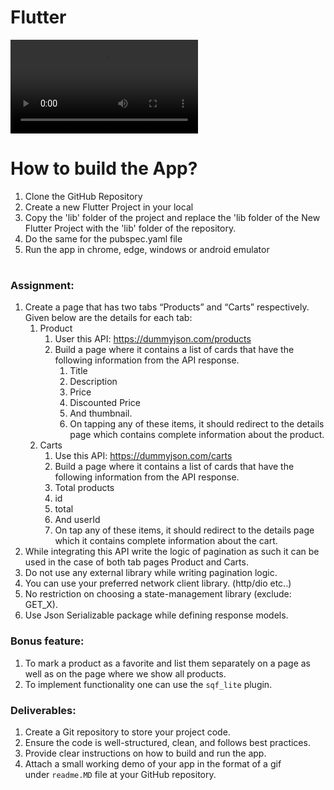 # Flutter

![](https://github.com/Rohinsri/AlippoAssignment/blob/main/AlippoFlutter.mp4)

# How to build the App?
1. Clone the GitHub Repository
2. Create a new Flutter Project in your local
3. Copy the 'lib' folder of the project and replace the 'lib folder of the New Flutter Project with the 'lib' folder of the repository.
4. Do the same for the pubspec.yaml file
5. Run the app in chrome, edge, windows or android emulator

#
### Assignment:

1. Create a page that has two tabs “Products” and “Carts” respectively. Given below are the details for each tab:
    1. Product
        1. User this API: https://dummyjson.com/products
        2. Build a page where it contains a list of cards that have the following information from the API response.
            1. Title
            2. Description
            3. Price
            4. Discounted Price
            5. And thumbnail.
            6. On tapping any of these items, it should redirect to the details page which contains complete information about the product.
    2. Carts
        1. Use this API: https://dummyjson.com/carts
        2. Build a page where it contains a list of cards that have the following information from the API response.
        3. Total products
        4. id
        5. total
        6. And userId
        7. On tap any of these items, it should redirect to the details page which it contains complete information about the cart.
2. While integrating this API write the logic of pagination as such it can be used in the case of both tab pages Product and Carts.
3. Do not use any external library while writing pagination logic.
4. You can use your preferred network client library. (http/dio etc..)
5. No restriction on choosing a state-management library (exclude: GET_X).
6. Use Json Serializable package while defining response models.

### Bonus feature:

1. To mark a product as a favorite and list them separately on a page as well as on the page where we show all products. 
2. To implement functionality one can use the `sqf_lite` plugin. 

### Deliverables:

1. Create a Git repository to store your project code.
2. Ensure the code is well-structured, clean, and follows best practices.
3. Provide clear instructions on how to build and run the app.
4. Attach a small working demo of your app in the format of a gif under `readme.MD` file at your GitHub repository.


